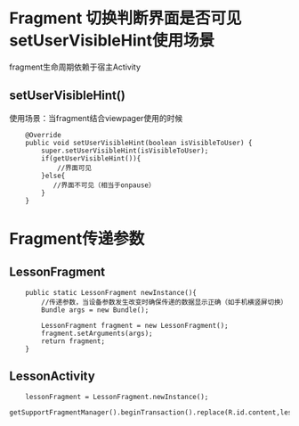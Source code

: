 Fragment 切换判断界面是否可见 setUserVisibleHint使用场景
===
fragment生命周期依赖于宿主Activity</br>

setUserVisibleHint()
---
使用场景：当fragment结合viewpager使用的时候
```
    @Override
    public void setUserVisibleHint(boolean isVisibleToUser) {
        super.setUserVisibleHint(isVisibleToUser);
        if(getUserVisibleHint()){
            //界面可见
        }else{
           //界面不可见（相当于onpause）
        }
    }
```

Fragment传递参数
===

LessonFragment
---
```
    public static LessonFragment newInstance(){
        //传递参数，当设备参数发生改变时确保传递的数据显示正确（如手机横竖屏切换）
        Bundle args = new Bundle();

        LessonFragment fragment = new LessonFragment();
        fragment.setArguments(args);
        return fragment;
    }

```

LessonActivity
---
```
    lessonFragment = LessonFragment.newInstance();
    getSupportFragmentManager().beginTransaction().replace(R.id.content,lessonFragment).commit();
```